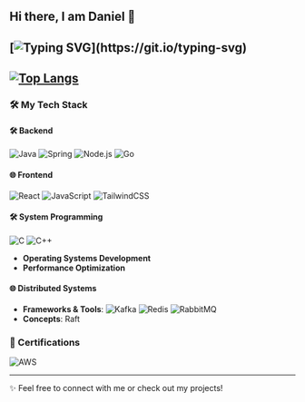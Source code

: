## Hi there, I am Daniel 👋

[![Typing SVG](https://readme-typing-svg.demolab.com/?lines=I+am+a+full-stack+engineer.;I+love+solving+complex+problems.;Coding+is+my+passion!)](https://git.io/typing-svg)
---
[![Top Langs](https://github-readme-stats-seven-beta-69.vercel.app/api/top-langs/?username=danielxfeng&hide=javascript,html,css,shell&layout=compact&count_private=true&theme=transparent)](https://github.com/anuraghazra/github-readme-stats)
---

### 🛠️ My Tech Stack

#### 🛠️ Backend
![Java](https://img.shields.io/badge/Java-007396?style=flat-square&logo=java)
![Spring](https://img.shields.io/badge/Spring-6DB33F?style=flat-square&logo=spring&logoColor=white)
![Node.js](https://img.shields.io/badge/Node.js-43853D?style=flat-square&logo=node.js&logoColor=white)
![Go](https://img.shields.io/badge/Go-00ADD8?style=flat-square&logo=go)

#### 🌐 Frontend
![React](https://img.shields.io/badge/React-blue?style=flat-square&logo=react)
![JavaScript](https://img.shields.io/badge/JavaScript-yellow?style=flat-square&logo=javascript)
![TailwindCSS](https://img.shields.io/badge/TailwindCSS-38B2AC?style=flat-square&logo=tailwind-css)

#### 🛠️ System Programming
![C](https://img.shields.io/badge/C-A8B9CC?style=flat-square&logo=c&logoColor=white)
![C++](https://img.shields.io/badge/C++-00599C?style=flat-square&logo=cplusplus)
- **Operating Systems Development**
- **Performance Optimization**

#### 🌐 Distributed Systems
- **Frameworks & Tools**: ![Kafka](https://img.shields.io/badge/Kafka-231F20?style=flat-square&logo=apache-kafka&logoColor=white) ![Redis](https://img.shields.io/badge/Redis-DC382D?style=flat-square&logo=redis&logoColor=white) ![RabbitMQ](https://img.shields.io/badge/RabbitMQ-FF6600?style=flat-square&logo=rabbitmq&logoColor=white)
- **Concepts**: Raft

### 📜 Certifications
![AWS](https://img.shields.io/badge/AWS-Solutions%20Architect%20Associate-FF9900?style=flat-square&logo=amazon-aws&logoColor=white)

---

✨ Feel free to connect with me or check out my projects!





<!--
**danielxfeng/danielxfeng** is a ✨ _special_ ✨ repository because its `README.md` (this file) appears on your GitHub profile.

Here are some ideas to get you started:

- 🔭 I’m currently working on ...
- 🌱 I’m currently learning ...
- 👯 I’m looking to collaborate on ...
- 🤔 I’m looking for help with ...
- 💬 Ask me about ...
- 📫 How to reach me: ...
- 😄 Pronouns: ...
- ⚡ Fun fact: ...
-->
